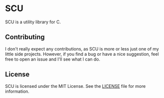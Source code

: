 # SCU

SCU is a utility library for C.

## Contributing

I don't really expect any contributions, as SCU is more or less just one of my little side projects.
However, if you find a bug or have a nice suggestion, feel free to open an issue and I'll see what I
can do.

## License

SCU is licensed under the MIT License. See the [LICENSE](LICENSE) file for more information.